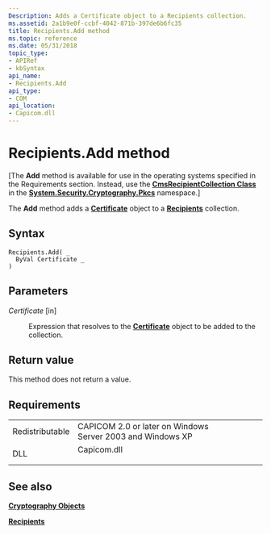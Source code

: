 ```yaml
---
Description: Adds a Certificate object to a Recipients collection.
ms.assetid: 2a1b9e0f-ccbf-4042-871b-397de6b6fc35
title: Recipients.Add method
ms.topic: reference
ms.date: 05/31/2018
topic_type:
- APIRef
- kbSyntax
api_name:
- Recipients.Add
api_type:
- COM
api_location:
- Capicom.dll
---
```


# Recipients.Add method

\[The **Add** method is available for use in the operating systems specified in the Requirements section. Instead, use the [**CmsRecipientCollection Class**](/dotnet/api/system.security.cryptography.pkcs.cmsrecipientcollection?view=dotnet-plat-ext-3.1) in the [**System.Security.Cryptography.Pkcs**](/dotnet/api/system.security.cryptography.pkcs?view=dotnet-plat-ext-3.1) namespace.\]

The **Add** method adds a [**Certificate**](certificate.md) object to a [**Recipients**](recipients.md) collection.

## Syntax


```VB
Recipients.Add( _
  ByVal Certificate _
)
```



## Parameters

<dl> <dt>

*Certificate* \[in\]
</dt> <dd>

Expression that resolves to the [**Certificate**](certificate.md) object to be added to the collection.

</dd> </dl>

## Return value

This method does not return a value.

## Requirements



|                            |                                                                                        |
|----------------------------|----------------------------------------------------------------------------------------|
| Redistributable<br/> | CAPICOM 2.0 or later on Windows Server 2003 and Windows XP<br/>                  |
| DLL<br/>             | <dl> <dt>Capicom.dll</dt> </dl> |



## See also

<dl> <dt>

[**Cryptography Objects**](cryptography-objects.md)
</dt> <dt>

[**Recipients**](recipients.md)
</dt> </dl>

 

 